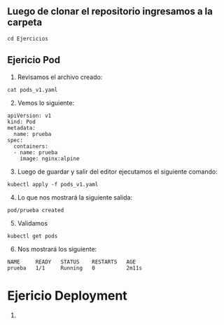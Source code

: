 ## Luego de clonar el repositorio ingresamos a la carpeta
~~~
cd Ejercicios
~~~
## Ejericio Pod
1. Revisamos el archivo creado:
~~~
cat pods_v1.yaml
~~~
2. Vemos lo siguiente:
~~~
apiVersion: v1
kind: Pod
metadata:
  name: prueba
spec:
  containers:
  - name: prueba
    image: nginx:alpine
~~~
3. Luego de guardar y salir del editor ejecutamos el siguiente comando:
~~~
kubectl apply -f pods_v1.yaml
~~~
4. Lo que nos mostrará la siguiente salida:
~~~
pod/prueba created
~~~
5. Validamos
~~~
kubectl get pods
~~~
6. Nos mostrará los siguiente:
~~~
NAME     READY   STATUS    RESTARTS   AGE
prueba   1/1     Running   0          2m11s
~~~
# Ejericio Deployment
1. 
